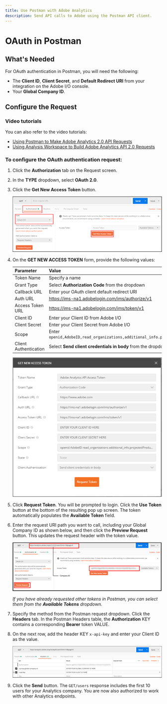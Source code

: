 ```yaml
---
title: Use Postman with Adobe Analytics
description: Send API calls to Adobe using the Postman API client.
---
```


# OAuth in Postman

## What's Needed

For OAuth authentication in Postman, you will need the following:

* The **Client ID**, **Client Secret**, and **Default Redirect URI** from your integration on the Adobe I/O console.
* Your **Global Company ID**.

## Configure the Request

### Video tutorials

You can also refer to the video tutorials:

* [Using Postman to Make Adobe Analytics 2.0 API Requests](https://www.youtube.com/watch?v=lrg1MuVi0Fo)
* [Using Analysis Workspace to Build Adobe Analytics API 2.0 Requests](https://www.youtube.com/watch?v=j1kI3peSXhY)

### To configure the OAuth authentication request:

1. Click the **Authorization** tab on the Request screen.
1. In the **TYPE** dropdown, select **OAuth 2.0**.
1. Click the **Get New Access Token** button.

    ![configure Postman request 1](../../images/configure-Postman-request1.png)

1. On the **GET NEW ACCESS TOKEN** form, provide the following values:

    | Parameter             | Value       |
    |-----------------------|-------------|
    | Token Name            | Specify a name  |
    | Grant Type            | Select **Authorization Code** from the dropdown |
    | Callback URL          | Enter your OAuth client default redirect URI |
    | Auth URL              | <https://ims-na1.adobelogin.com/ims/authorize/v1> |
    | Access Token URL      | <https://ims-na1.adobelogin.com/ims/token/v1> |
    | Client ID             | Enter your Client ID from Adobe I/O |
    | Client Secret         | Enter your Client Secret from Adobe I/O |
    | Scope                 | Enter `openid,AdobeID,read_organizations,additional_info.projectedProductContext,additional_info.job_function` |
    | Client Authentication | Select **Send client credentials in body** from the dropdown |

    ![Postman Oauth Step 3](../../images/postman-oauth2-step3.png)

1. Click **Request Token**. You will be prompted to login. Click the **Use Token** button at the bottom of the resulting pop up screen. The token automatically populates the **Available Token** field.

1. Enter the request URI path you want to call, including your Global Company ID as shown below, and then click the **Preview Request** button. This updates the request header with the token value.

    ![Postman Oauth Step 4](../../images/postman-oauth2-step4.png)

    *If you have already requested other tokens in Postman, you can select them from the **Available Tokens** dropdown.*

1. Specify the method from the Postman request dropdown. Click the **Headers** tab. In the Postman Headers table, the **Authorization** KEY contains a corresponding **Bearer** token VALUE.

1. On the next row, add the header KEY `x-api-key` and enter your Client ID as the value.

    ![Postman Oauth Step 5](../../images/postman-oauth2-step5.png)

1. Click the **Send** button. The `GET/users` response includes the first 10 users for your Analytics company. You are now also authorized to work with other Analytics endpoints.
